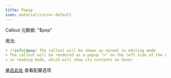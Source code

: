 ```yaml
---
title: Popup
icon: material/cursor-default
---
```


Callout 元数据: "$pop"

用法:

```md
> [!info|$pop] The callout will be shown as normal in editing mode
> The callout will be rendered as a popup ">" on the left side of the editor 
> in reading mode, which will show its contents on hover
```

[单击此处](../Style-Settings/Editor/Callouts/index.md#_12) 查看配置选项
